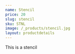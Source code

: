 ```yaml
---
name: Stencil
price: 20
slug: stencil
sku: STNL
image: /_products/stencil.jpg
layout: productdetails
---
```

This is a stencil